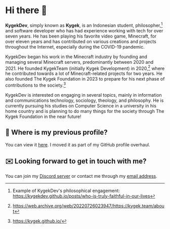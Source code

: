 # Hi there 👋

**KygekDev**, simply known as **Kygek**, is an Indonesian student, philosopher,[^1] and software developer who has had experience working with tech for over seven years. He has been playing his favorite video game, Minecraft, for over eleven years and has contributed on various creations and projects throughout the Internet, especially during the COVID-19 pandemic.

KygekDev began his work in the Minecraft industry by founding and managing several Minecraft servers, predominantly between 2020 and 2021. He founded KygekTeam (initially Kygek Development) in 2020,[^2] where he contributed towards a lot of Minecraft-related projects for two years. He also founded The Kygek Foundation in 2023 to prepare for his next phase of contributions to the society.[^3]

KygekDev is interested on engaging in several topics, mainly in information and communications technology, sociology, theology, and philosophy. He is currently pursuing his studies on Computer Science in a university in his home country and is planning to do many things for the society through The Kygek Foundation in the near future!

## 📜 Where is my previous profile?

You can view it [here](resume.md). I moved it as part of my GitHub profile overhaul.

## ✉️ Looking forward to get in touch with me?

You can join my [Discord server](https://discord.gg/TstDS9jZf7) or contact me through my [email address](mailto:kygekdev@gmail.com?subject=%3CEnter%20your%20subject%3E%20-%20From%20GitHub).

[^1]: Example of KygekDev's philosophical engagement: https://kygekdev.github.io/posts/who-is-truly-faithful-in-our-lives
[^2]: https://web.archive.org/web/20220726023947/https://kygek.team/about
[^3]: https://kygek.github.io/
